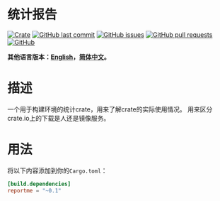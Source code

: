 # 统计报告

[![Crate](https://img.shields.io/crates/v/reportme.svg)](https://crates.io/crates/reportme)
[![GitHub last commit](https://img.shields.io/github/last-commit/xuxiaocheng0201/reportme)](https://github.com/xuxiaocheng0201/reportme/commits/master)
[![GitHub issues](https://img.shields.io/github/issues-raw/xuxiaocheng0201/reportme)](https://github.com/xuxiaocheng0201/reportme/issues)
[![GitHub pull requests](https://img.shields.io/github/issues-pr/xuxiaocheng0201/reportme)](https://github.com/xuxiaocheng0201/reportme/pulls)
[![GitHub](https://img.shields.io/github/license/xuxiaocheng0201/reportme)](https://github.com/xuxiaocheng0201/reportme/blob/master/LICENSE)

**其他语言版本：[English](README.md)，[简体中文](README_zh.md)。**

# 描述

一个用于构建环境的统计crate，用来了解crate的实际使用情况。
用来区分crate.io上的下载是人还是镜像服务。


# 用法

将以下内容添加到你的`Cargo.toml`：

```toml
[build.dependencies]
reportme = "~0.1"
```
